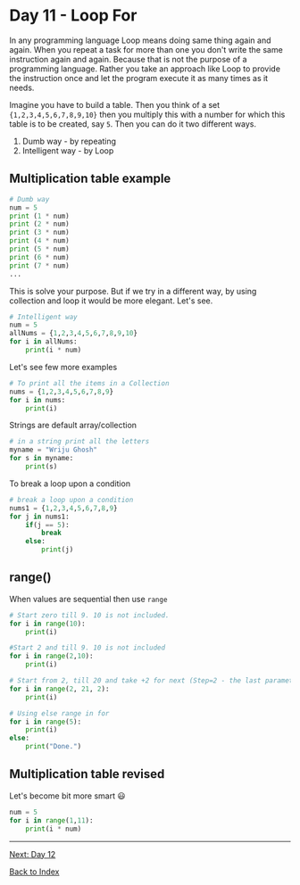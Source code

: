 # Day 11 - Loop For

In any programming language Loop means doing same thing again and again. When you repeat a task for more than one you don't write the same instruction again and again. Because that is not the purpose of a programming language. Rather you take an approach like Loop to provide the instruction once and let the program execute it as many times as it needs.

Imagine you have to build a table. Then you think of a set `{1,2,3,4,5,6,7,8,9,10}` then you multiply this with a number for which this table is to be created, say `5`. Then you can do it two different ways.

1. Dumb way - by repeating
2. Intelligent way - by Loop

## Multiplication table example

```python
# Dumb way
num = 5
print (1 * num)
print (2 * num)
print (3 * num)
print (4 * num)
print (5 * num)
print (6 * num)
print (7 * num)
...
```

This is solve your purpose. But if we try in a different way, by using collection and loop it would be more elegant. Let's see.

```python
# Intelligent way
num = 5
allNums = {1,2,3,4,5,6,7,8,9,10}
for i in allNums:
    print(i * num)

```

Let's see few more examples

```python
# To print all the items in a Collection
nums = {1,2,3,4,5,6,7,8,9}
for i in nums:
    print(i)
```

Strings are default array/collection

```python
# in a string print all the letters
myname = "Wriju Ghosh"
for s in myname:
    print(s)
```

To break a loop upon a condition

```python
# break a loop upon a condition
nums1 = {1,2,3,4,5,6,7,8,9}
for j in nums1:
    if(j == 5):
        break
    else:
        print(j)
```

## range()

When values are sequential then use `range`

```python
# Start zero till 9. 10 is not included.
for i in range(10):
    print(i)
```

```python
#Start 2 and till 9. 10 is not included
for i in range(2,10):
    print(i)
```

```python
# Start from 2, till 20 and take +2 for next (Step=2 - the last parameter)
for i in range(2, 21, 2):
    print(i)
```

```python
# Using else range in for
for i in range(5):
    print(i)
else:
    print("Done.")
```

## Multiplication table revised

Let's become bit more smart :smiley:

```python
num = 5
for i in range(1,11):
    print(i * num)
```

<!--
## Watch the video

[Video link](https://www.youtube.com/watch?v=)

## Day 11 - Excercise
-->
---
[Next: Day 12](12-day12.md)

[Back to Index](index.md)
